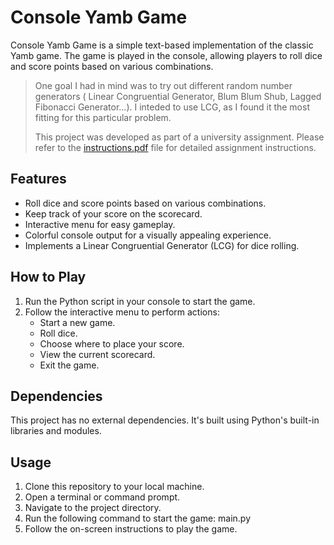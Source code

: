 # Console Yamb Game
Console Yamb Game is a simple text-based implementation of the classic Yamb game. The game is played in the console, allowing players to roll dice and score points based on various combinations.

> One goal I had in mind was to try out different random number generators ( Linear Congruential Generator, Blum Blum Shub, Lagged Fibonacci Generator...). I inteded to use LCG, as I found it the most fitting for this particular problem.
>
> This project was developed as part of a university assignment. Please refer to the [instructions.pdf](instructions.pdf) file for detailed assignment instructions.

## Features

- Roll dice and score points based on various combinations.
- Keep track of your score on the scorecard.
- Interactive menu for easy gameplay.
- Colorful console output for a visually appealing experience.
- Implements a Linear Congruential Generator (LCG) for dice rolling.

## How to Play

1. Run the Python script in your console to start the game.
2. Follow the interactive menu to perform actions:
   - Start a new game.
   - Roll dice.
   - Choose where to place your score.
   - View the current scorecard.
   - Exit the game.

## Dependencies

This project has no external dependencies. It's built using Python's built-in libraries and modules.

## Usage

1. Clone this repository to your local machine.
2. Open a terminal or command prompt.
3. Navigate to the project directory.
4. Run the following command to start the game: main.py
5. Follow the on-screen instructions to play the game.
